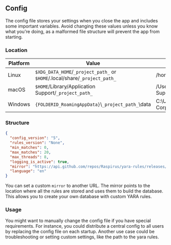 ## Config

The config file stores your settings when you close the app and includes some important variables. Avoid changing these values unless you know what you're doing, as a malformed file structure will prevent the app from starting.

### Location

| Platform | Value                                                                       | Example                                                       |
| -------- | --------------------------------------------------------------------------- | ------------------------------------------------------------- |
| Linux    | `$XDG_DATA_HOME`/`_project_path_` or `$HOME`/.local/share/`_project_path_`  | /home/alice/.local/share/barapp                               |
| macOS    | `$HOME`/Library/Application Support/`_project_path_`                        | /Users/Alice/Library/Application Support/com.Foo-Corp.Bar-App |
| Windows  | `{FOLDERID_RoamingAppData}`\\`_project_path_`\\data                         | C:\Users\Alice\AppData\Roaming\Foo Corp\Bar App\data          |

### Structure

```json
{
  "config_version": "5",
  "rules_version": "None",
  "min_matches": 0,
  "max_matches": 20,
  "max_threads": 8,
  "logging_is_active": true,
  "mirror": "https://api.github.com/repos/Raspirus/yara-rules/releases/latest",
  "language": "en"
}
```

You can set a custom `mirror` to another URL. The mirror points to the location where all the rules are stored and uses them to build the database. This allows you to create your own database with custom YARA rules.

### Usage

You might want to manually change the config file if you have special requirements. For instance, you could distribute a central config to all users by replacing the config file on each startup. Another use case could be troubleshooting or setting custom settings, like the path to the yara rules.